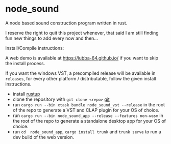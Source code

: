 # node_sound

A node based sound construction program written in rust.

I reserve the right to quit this project whenever, that said I am still finding fun new things to add every now and then...

Install/Compile instructions:

A web demo is available at https://lubba-64.github.io/ if you want to skip the install process.

If you want the windows VST, a precompiled release will be available in `releases`, for every other platform / distributable, follow the given install instructions.

 - install [rustup](https://www.rust-lang.org/tools/install)
 - clone the repository with `git clone <repo>` [git](https://git-scm.com/downloads)
 - run `cargo run --bin xtask bundle node_sound_vst --release` in the root of the repo to generate a VST and CLAP plugin for your OS of choice.
 - run `cargo run --bin node_sound_app --release --features non-wasm` in the root of the repo to generate a standalone desktop app for your OS of choice.
 - run `cd  node_sound_app`, `cargo install trunk` and `trunk serve` to run a dev build of the web version.

